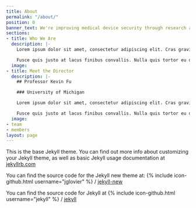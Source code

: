 ```yaml
---
title: About
permalink: "/about/"
position: 0
banner_text: We're improving medical device security through research and education.
sections:
- title: Who We Are
  description: |-
    Lorem ipsum dolor sit amet, consectetur adipiscing elit. Cras gravida venenatis ipsum in tempus. Vivamus nec convallis sapien. Sed laoreet, urna et lobortis ornare, leo ligula sagittis ligula, id pretium sem erat at velit. Etiam commodo urna quis aliquam luctus. Aliquam laoreet lacus tellus, at rhoncus urna luctus at. Vestibulum euismod dui et turpis vehicula, eu blandit lacus accumsan. Nullam malesuada quam sed sem imperdiet egestas.

    Fusce quis justo at lacus finibus convallis. Nulla quis tortor eu dui scelerisque faucibus posuere sed lectus. Donec mattis commodo nisl sed suscipit. Phasellus fermentum posuere tellus sit amet suscipit. Phasellus posuere leo at nisl condimentum, non suscipit tortor elementum. Mauris pharetra arcu ligula, at placerat ipsum vestibulum eu. Donec tellus lorem, aliquam in dapibus sit amet, pharetra in mi. Curabitur dui purus, placerat elementum enim vel, egestas iaculis ligula. Cras volutpat eget ante vel feugiat. Praesent vitae commodo ex, tempus auctor diam. Proin ultrices gravida volutpat. Morbi vel aliquet mauris, vehicula laoreet magna. Aliquam pulvinar sed felis id porta. Suspendisse tincidunt nibh nibh, vel euismod magna luctus nec. Ut viverra sollicitudin ex. Curabitur congue sed justo a faucibus.
  image: 
- title: Meet the Director
  description: |-
    ## Professor Kevin Fu

    ### University of Michigan

    Lorem ipsum dolor sit amet, consectetur adipiscing elit. Cras gravida venenatis ipsum in tempus. Vivamus nec convallis sapien. Sed laoreet, urna et lobortis ornare, leo ligula sagittis ligula, id pretium sem erat at velit. Etiam commodo urna quis aliquam luctus. Aliquam laoreet lacus tellus, at rhoncus urna luctus at. Vestibulum euismod dui et turpis vehicula, eu blandit lacus accumsan. Nullam malesuada quam sed sem imperdiet egestas.

    Fusce quis justo at lacus finibus convallis. Nulla quis tortor eu dui scelerisque faucibus posuere sed lectus. Donec mattis commodo nisl sed suscipit. Phasellus fermentum posuere tellus sit amet suscipit. Phasellus posuere leo at nisl condimentum, non suscipit tortor elementum. Mauris pharetra arcu ligula, at placerat ipsum vestibulum eu. Donec tellus lorem, aliquam in dapibus sit amet, pharetra in mi. Curabitur dui purus, placerat elementum enim vel, egestas iaculis ligula. Cras volutpat eget ante vel feugiat. Praesent vitae commodo ex, tempus auctor diam. Proin ultrices gravida volutpat. Morbi vel aliquet mauris, vehicula laoreet magna. Aliquam pulvinar sed felis id porta. Suspendisse tincidunt nibh nibh, vel euismod magna luctus nec. Ut viverra sollicitudin ex. Curabitur congue sed justo a faucibus.
  image: 
- team
- members
layout: page
---
```


This is the base Jekyll theme. You can find out more info about customizing your Jekyll theme, as well as basic Jekyll usage documentation at [jekyllrb.com](http://jekyllrb.com/)

You can find the source code for the Jekyll new theme at:
{% include icon-github.html username="jglovier" %} /
[jekyll-new](https://github.com/jglovier/jekyll-new)

You can find the source code for Jekyll at
{% include icon-github.html username="jekyll" %} /
[jekyll](https://github.com/jekyll/jekyll)
